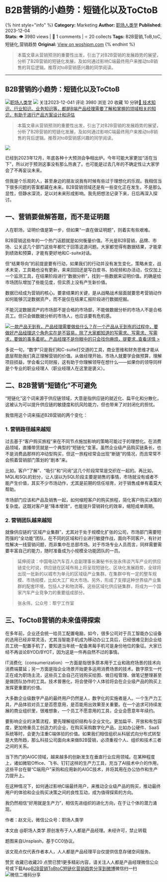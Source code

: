 # B2B营销的小趋势：短链化以及ToCtoB
{% hint style="info" %}
**Category:** Marketing
**Author:** [职场人类学](https://www.woshipm.com/u/983216)
**Published:** 2023-12-04  
**Stats:** 👁️ 3980 views | 💬 1 comments | ⭐ 20 collects
**Tags:** B2B营销,ToB,toC,短链化,营销趋势
**Original:** [View on woshipm.com](https://www.woshipm.com/marketing/5952995.html)
{% endhint %}
> 本篇文章从营销预测的重要性出发，引出了对B2B营销的发展趋势的展望，分析了B2B营销的短链化发展，及如何通过影响C端最终用户来推动toB销售的背后逻辑。推荐对toB营销感兴趣的同学阅读。

---

## B2B营销的小趋势：短链化以及ToCtoB

[![](https://static.woshipm.com/view/woshipm_api_def_20230821111209_7628.png?imageView2/1/w/72/h/72/q/100)](https://www.woshipm.com/u/983216)[职场人类学](https://www.woshipm.com/u/983216) ![](https://static.woshipm.com/tag/1101_1@2x.png) 关注2023-12-041 评论 3980 浏览 20 收藏 10 分钟[🔗 技术知识、行业知识、业务知识等，都是B端产品经理需要了解和掌握的领域相关的知识，有助于进行产品方案设计和评估](https://ke.qidianla.com/courses/bcpm)

> 本篇文章从营销预测的重要性出发，引出了对B2B营销的发展趋势的展望，分析了B2B营销的短链化发展，及如何通过影响C端最终用户来推动toB销售的背后逻辑。推荐对toB营销感兴趣的同学阅读。

![](https://image.yunyingpai.com/wp/2023/12/PFdXt1AzPGZ61d73sdqG.png)

已经到2023年12月，年底各种十大预测会争相出炉。今年可能大家更加“活在当下”，所以对于预测这事没有那么热衷了。也可能是过去几年的不确定性让大家学会了不再妄议未来。

但我是个乐观的人，甚至身边的朋友说我有时候有些过于理想化的乐观。我相信当下很多问题的答案都藏在未来。B2B营销领域还是有一些变化正在发生，不是那么显性，但静水深流，足以对未来形成影响。我先把想法记录下来，日后再深入探讨。

## 一、营销要做解答题，而不是证明题

人在职场，证明价值是第一步，但如果“一直在做证明题”，则着实有些艰难。

B2B营销这些年的一个热门话题就是如何衡量价值。不光是B2B营销，品牌、市场、公关这几个部门这些年都忙于回答这道问题。大家都觉得有数据结果，才能拿到绩效和预算，才能有更好地和C-suite对话。

但“结果导向”的前提是要有行动，如果我们的行动并没有发生变化，策略未变，战术未变，工具箱也没有更新，来来回回还是写白皮书、拍视频和办活动，仅仅加上一个监测工具，在结果阶段进行“数据分析”，找到一些数据来证明价值。的确是给市场团队增加了些能见度，但实质上没有产生新价值。

数据已经成为营销的核心。要拿结果的关键，是从战略战术层面就要思考营销动作如何能够沉淀数据资产，而不是仅在结果汇报阶段进行数据挖掘。

不能沉淀数据资产的市场部不是合格的市场部，不能做数据分析的市场人不是合格员工。但只会做数据分析的市场人，也应该要有危机感。

[![](https://image.woshipm.com/2023/08/02/58dc678c-30e3-11ee-88e7-00163e0b5ff3.png)一款产品无到有，产品经理需要做些什么？在一个产品从无到有的过程中，要做好产品经理这个角色实在是不容易，除了大家都知道的写需求、写需求、写需求，要做的事多着呢。产品经理不是你眼中的只会找你麻烦，提要求..查看详情 >](https://ke.qidianla.com/courses/bcpm)

多说一句，“数字”只是我们和C-suite打交道的工具，商业思维和财务思维才能从底层帮助我们真正理解营销的价值。从做经理开始，市场人就要学会做预算，理解项目损益，学会看公司财报，这有助于你理解领导在想什么——如果你的领导同样是个专业的职业经理人（职业经理人在这里是褒义）。

## 二、B2B营销“短链化”不可避免

“短链化”这个词来源于供应链领域，大意是指供应链的就近化、扁平化和分散化，这被认为可以提升供应链的敏捷度和抗风险能力，但也带来了对封闭化的担忧。

我借用这个词来描述B2B营销的两个变化：

### 1\. 营销路径越来越短

过去基于“客户购买旅程”来在不同节点施加影响的策略可能过于的理想化。在消费品领域，直播带货就是一个典型的“短链化”变革。虽然企业级产品购买链条长，也不是消费品那样的冲动型购买，但这一旅程经常会出现“断链”的情况，而且常常不会照着营销部门策划的“剧本”来。

比如，客户“了解”、“吸引”和“问询”这几个阶段常常是交织在一起的。再比如，MQL和SQL的划分，让人误以为SQL阶段主要是销售的事情，市场就没有或者不能产生价值，其实不少市场动作，尤其是前期的信任培育，对于销售成单有着莫大帮助。

市场部门应该和产品及销售一起，如何缩短客户的购买旅程，简化客户购买决策的复杂度。这既对客户是“降本增效”，也能提升营销转化的效率，缩短成单周期。

### 2\. 营销团队越来越短

就像供应链的“区域产业集群”，尤其对于处于规模化扩张的公司，市场部门需要短而强的“全功能”团队，在不同的区域和行业进行敏捷作战，面向不同客户，有针对性解决一线营销问题，而非集中在总部市场。对于市场专业人员而言，同样需要需要丰富自己的能力，随时准备成为小规模全功能团队的一员。

> 延伸阅读：中国电动汽车百人会副理事长兼秘书长张永伟谈汽车产业的供应链变化时说，供应链在区域布局上将呈现短链化、区块化发展趋势，全球将出现一批新的以城市为单元的区域级产业集群。在集群中有一定的整车规模、市场规模，比如大工厂和大市场。另外，形成了支撑这种世界级产业集群的配套环境，包括人才和物流等。这些区域化供应链集群，将成为一个国家汽车产业竞争力的重要组成部分。
> 
> 张永伟，公众号：帮宁工作室

## 三、ToCtoB营销的未来值得探索

在多年前，企业还会统一给员工配置电脑，如今，很多公司对于员工智能办公设备的选用已经非常灵活，尤其当智能手机成为移动办公工具后，已经很难见到企业给员工统一配置手机了，要知道当年统一配备黑莓手机可是身份地位的象征。大家已经不再谈论BYOD/BYOT，因为这是一件再自然不过的事情。

IT消费化（consumerization）一方面是指很多原本用于工业和政府场景的技术向消费端蔓延；另一方面是指企业场景开始更多运用消费场景的技术。数字原生一代正在成为职场主流，这些员工会自己花钱购买绘图、做日程管理、做笔记整理甚至是做团队协作的工具。技术普惠化，将会使得个人体验将会在企业级产品的购买上发挥更重要的价值。

大多数企业级数字产品的最终用户仍然是人，数字化的实施者是人。一个生产力工具，产品体验对员工是否愿意用，是否能用出效果至关重要。在一个追求可持续发展的商业组织里，很难想象，一个员工不愿意用的工具，企业会愿意年年续约。

要影响企业的决策流程，要先理解组织结构与企业文化。更加扁平、开放和有包容度，更加倚重员工创造力的企业，在购买采购数字化产品，比如办公硬件、SaaS系统等时，会更为注重C端体验的价值。如果我们相信组织从科层式向分布式转型是大势所趋，那么科技公司面向未来做B2B营销，必须重视个人、组织和技术三者之间的关系。

当下热门的AIGC领域，越来越多的创新发生在垂直行业应用领域。在某种程度上，诸如微软Office、飞书、钉钉这样的生产力工具，充当了AI技术中介的作用，这些平台在替“C端用户”采购和应用新的AIGC技术，并将其用在办公协作和生产力提升上。

在这种情况下，如何通过影响C端最终用户，来推动企业级产品的购买，推动最终用户的体验和企业购买决策之间的良性互动，成为值得探索的方向。

我仍然相信“好用就是生产力”，相信先进组织的进化方向，在于让个体的潜力涌现。

作者：赵文元，微信公众号：职场人类学

本文由 @职场人类学 原创发布于人人都是产品经理。未经许可，禁止转载

题图来自Unsplash，基于CC0协议。

该文观点仅代表作者本人，人人都是产品经理平台仅提供信息存储空间服务。

赞赏 收藏已收藏20 点赞已赞1更多精彩内容，请关注人人都是产品经理微信公众号或下载App[B2B营销](https://www.woshipm.com/tag/b2b%e8%90%a5%e9%94%80)[ToB](https://www.woshipm.com/tag/tob)[toC](https://www.woshipm.com/tag/toc)[短链化](https://www.woshipm.com/tag/%e7%9f%ad%e9%93%be%e5%8c%96)[营销趋势](https://www.woshipm.com/tag/%e8%90%a5%e9%94%80%e8%b6%8b%e5%8a%bf)[分享到微博](https://service.weibo.com/share/share.php?appkey=2775287854&title=B2B营销的小趋势：短链化以及ToCtoB&url=https://www.woshipm.com/marketing/5952995.html&pic=https://image.yunyingpai.com/wp/2023/12/PFdXt1AzPGZ61d73sdqG.png)微信扫一扫![微信二维码](https://api.pwmqr.com/qrcode/create/?url=https://www.woshipm.com/marketing/5952995.html)分享